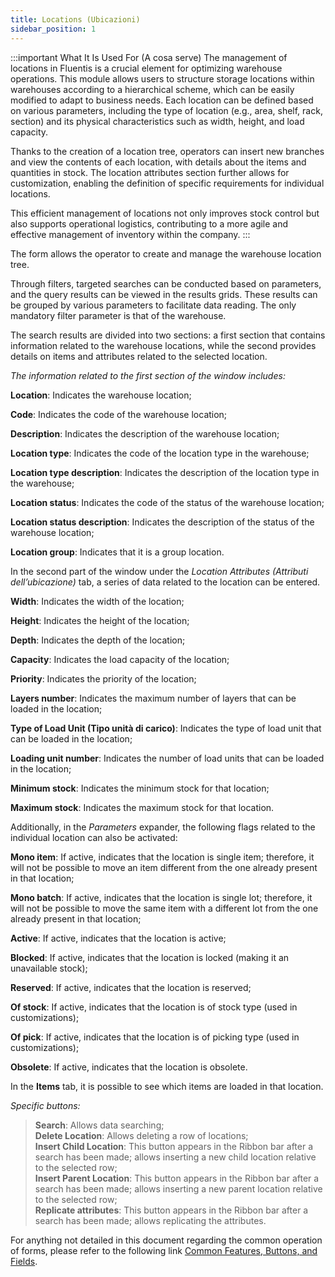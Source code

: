 ```yaml
---
title: Locations (Ubicazioni)
sidebar_position: 1
---
```



:::important What It Is Used For (A cosa serve)
The management of locations in Fluentis is a crucial element for optimizing warehouse operations. This module allows users to structure storage locations within warehouses according to a hierarchical scheme, which can be easily modified to adapt to business needs. Each location can be defined based on various parameters, including the type of location (e.g., area, shelf, rack, section) and its physical characteristics such as width, height, and load capacity.

Thanks to the creation of a location tree, operators can insert new branches and view the contents of each location, with details about the items and quantities in stock. The location attributes section further allows for customization, enabling the definition of specific requirements for individual locations.

This efficient management of locations not only improves stock control but also supports operational logistics, contributing to a more agile and effective management of inventory within the company.
:::

The form allows the operator to create and manage the warehouse location tree.

Through filters, targeted searches can be conducted based on parameters, and the query results can be viewed in the results grids. These results can be grouped by various parameters to facilitate data reading. The only mandatory filter parameter is that of the warehouse.

The search results are divided into two sections: a first section that contains information related to the warehouse locations, while the second provides details on items and attributes related to the selected location.

*The information related to the first section of the window includes:*

**Location**: Indicates the warehouse location;

**Code**: Indicates the code of the warehouse location;

**Description**: Indicates the description of the warehouse location;

**Location type**: Indicates the code of the location type in the warehouse;

**Location type description**: Indicates the description of the location type in the warehouse;

**Location status**: Indicates the code of the status of the warehouse location;

**Location status description**: Indicates the description of the status of the warehouse location;

**Location group**: Indicates that it is a group location.

In the second part of the window under the *Location Attributes (Attributi dell’ubicazione)* tab, a series of data related to the location can be entered.

**Width**: Indicates the width of the location; 

**Height**: Indicates the height of the location; 

**Depth**: Indicates the depth of the location; 

**Capacity**: Indicates the load capacity of the location; 

**Priority**: Indicates the priority of the location; 

**Layers number**: Indicates the maximum number of layers that can be loaded in the location; 

**Type of Load Unit (Tipo unità di carico)**: Indicates the type of load unit that can be loaded in the location;

**Loading unit number**: Indicates the number of load units that can be loaded in the location;

**Minimum stock**: Indicates the minimum stock for that location;

**Maximum stock**: Indicates the maximum stock for that location.
  
Additionally, in the *Parameters* expander, the following flags related to the individual location can also be activated:

**Mono item**: If active, indicates that the location is single item; therefore, it will not be possible to move an item different from the one already present in that location;

**Mono batch**: If active, indicates that the location is single lot; therefore, it will not be possible to move the same item with a different lot from the one already present in that location;

**Active**: If active, indicates that the location is active;

**Blocked**: If active, indicates that the location is locked (making it an unavailable stock);

**Reserved**: If active, indicates that the location is reserved;

**Of stock**: If active, indicates that the location is of stock type (used in customizations);

**Of pick**: If active, indicates that the location is of picking type (used in customizations);

**Obsolete**: If active, indicates that the location is obsolete.

In the **Items** tab, it is possible to see which items are loaded in that location.

*Specific buttons:*

> **Search**: Allows data searching;   
> **Delete Location**: Allows deleting a row of locations;   
> **Insert Child Location**: This button appears in the Ribbon bar after a search has been made; allows inserting a new child location relative to the selected row;   
> **Insert Parent Location**: This button appears in the Ribbon bar after a search has been made; allows inserting a new parent location relative to the selected row;   
> **Replicate attributes**: This button appears in the Ribbon bar after a search has been made; allows replicating the attributes.   

For anything not detailed in this document regarding the common operation of forms, please refer to the following link [Common Features, Buttons, and Fields](/docs/guide/common).